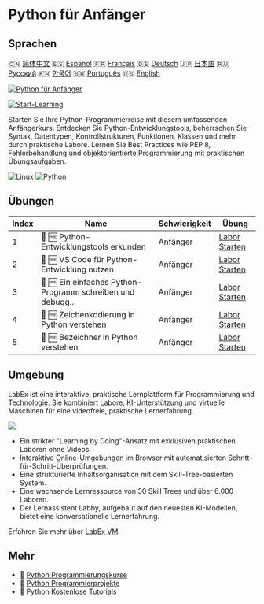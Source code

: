 # Python für Anfänger

## Sprachen

🇨🇳 [简体中文](README_zh.md) 🇪🇸 [Español](README_es.md) 🇫🇷 [Français](README_fr.md) 🇩🇪 [Deutsch](README_de.md) 🇯🇵 [日本語](README_ja.md) 🇷🇺 [Русский](README_ru.md) 🇰🇷 [한국어](README_ko.md) 🇧🇷 [Português](README_pt.md) 🇺🇸 [English](README.md) 

[![Python für Anfänger](https://cover-creator.labex.io/python-for-beginners.png?lang=de)](https://labex.io/de/courses/python-for-beginners)

[![Start-Learning](https://img.shields.io/badge/Start-Learning-whitesmoke?style=for-the-badge)](https://labex.io/de/courses/python-for-beginners)

Starten Sie Ihre Python-Programmierreise mit diesem umfassenden Anfängerkurs. Entdecken Sie Python-Entwicklungstools, beherrschen Sie Syntax, Datentypen, Kontrollstrukturen, Funktionen, Klassen und mehr durch praktische Labore. Lernen Sie Best Practices wie PEP 8, Fehlerbehandlung und objektorientierte Programmierung mit praktischen Übungsaufgaben.

![Linux](https://img.shields.io/badge/Linux-whitesmoke?style=for-the-badge&logo=linux)
![Python](https://img.shields.io/badge/Python-whitesmoke?style=for-the-badge&logo=python)


## Übungen

|   Index | Name                                                        | Schwierigkeit   | Übung                                                                                                                           |
|---------|-------------------------------------------------------------|-----------------|---------------------------------------------------------------------------------------------------------------------------------|
|       1 | 📖 🆓 Python-Entwicklungstools erkunden                     | Anfänger        | <a target='_blank' href='https://labex.io/de/tutorials/python-explore-python-development-tools-585762'>Labor Starten</a>        |
|       2 | 📖 🆓 VS Code für Python-Entwicklung nutzen                 | Anfänger        | <a target='_blank' href='https://labex.io/de/tutorials/python-use-vs-code-for-python-development-585783'>Labor Starten</a>      |
|       3 | 📖 🆓 Ein einfaches Python-Programm schreiben und debugg... | Anfänger        | <a target='_blank' href='https://labex.io/de/tutorials/python-write-and-debug-a-simple-python-program-585786'>Labor Starten</a> |
|       4 | 📖 🆓 Zeichenkodierung in Python verstehen                  | Anfänger        | <a target='_blank' href='https://labex.io/de/tutorials/python-understand-character-encoding-in-python-585770'>Labor Starten</a> |
|       5 | 📖 🆓 Bezeichner in Python verstehen                        | Anfänger        | <a target='_blank' href='https://labex.io/de/tutorials/python-understand-identifiers-in-python-585776'>Labor Starten</a>        |

## Umgebung

LabEx ist eine interaktive, praktische Lernplattform für Programmierung und Technologie. Sie kombiniert Labore, KI-Unterstützung und virtuelle Maschinen für eine videofreie, praktische Lernerfahrung.

![](https://tutorial-screenshot.getvm.io/images/vm-1725247253.png)

- Ein strikter "Learning by Doing"-Ansatz mit exklusiven praktischen Laboren ohne Videos.
- Interaktive Online-Umgebungen im Browser mit automatisierten Schritt-für-Schritt-Überprüfungen.
- Eine strukturierte Inhaltsorganisation mit dem Skill-Tree-basierten System.
- Eine wachsende Lernressource von 30 Skill Trees und über 6.000 Laboren.
- Der Lernassistent Labby, aufgebaut auf den neuesten KI-Modellen, bietet eine konversationelle Lernerfahrung.

Erfahren Sie mehr über [LabEx VM](https://support.labex.io/using-labex/virtual-machine).

## Mehr

- 🔗 [Python Programmierungskurse](https://github.com/labex-labs/awesome-programming-courses)
- 🔗 [Python Programmierprojekte](https://github.com/labex-labs/awesome-programming-projects)
- 🔗 [Python Kostenlose Tutorials](https://github.com/labex-labs/python-free-tutorials)

